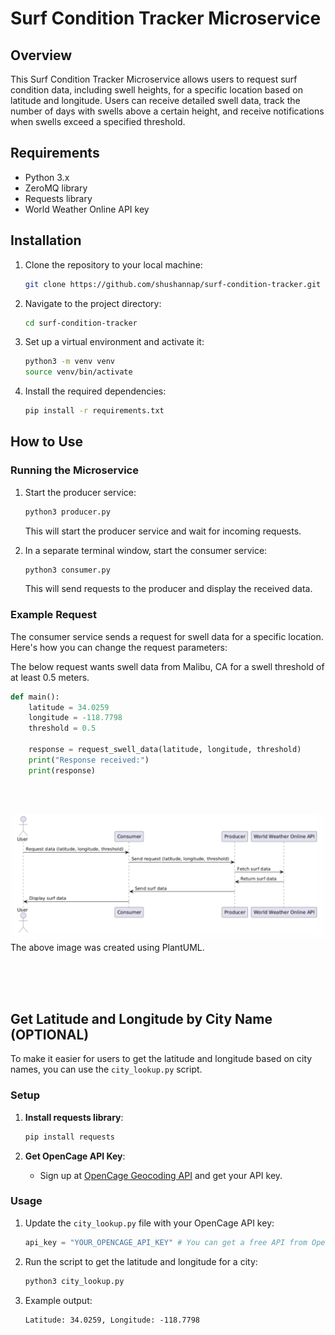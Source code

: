 # Surf Condition Tracker Microservice

## Overview

This Surf Condition Tracker Microservice allows users to request surf condition data, including swell heights, for a specific location based on latitude and longitude. Users can receive detailed swell data, track the number of days with swells above a certain height, and receive notifications when swells exceed a specified threshold.

## Requirements

- Python 3.x
- ZeroMQ library
- Requests library
- World Weather Online API key 

## Installation

1. Clone the repository to your local machine:
    ```bash
    git clone https://github.com/shushannap/surf-condition-tracker.git
    ```
2. Navigate to the project directory:
    ```bash
    cd surf-condition-tracker
    ```
3. Set up a virtual environment and activate it:
    ```bash
    python3 -m venv venv
    source venv/bin/activate
    ```
4. Install the required dependencies:
    ```bash
    pip install -r requirements.txt
    ```

## How to Use

### Running the Microservice

1. Start the producer service:
    ```bash
    python3 producer.py
    ```
    This will start the producer service and wait for incoming requests.

2. In a separate terminal window, start the consumer service:
    ```bash
    python3 consumer.py
    ```
    This will send requests to the producer and display the received data.

### Example Request

The consumer service sends a request for swell data for a specific location. Here's how you can change the request parameters:

The below request wants swell data from Malibu, CA for a swell threshold of at least 0.5 meters. 
```python
def main():
    latitude = 34.0259
    longitude = -118.7798
    threshold = 0.5

    response = request_swell_data(latitude, longitude, threshold)
    print("Response received:")
    print(response)
```

<br><br>

![UML Diagram](Surf-UML.png)
The above image was created using PlantUML.


<br><br><br>

## Get Latitude and Longitude by City Name (OPTIONAL)

To make it easier for users to get the latitude and longitude based on city names, you can use the `city_lookup.py` script.

### Setup

1. **Install requests library**:
    ```bash
    pip install requests
    ```

2. **Get OpenCage API Key**:
    - Sign up at [OpenCage Geocoding API](https://opencagedata.com/api) and get your API key.

### Usage

1. Update the `city_lookup.py` file with your OpenCage API key:
    ```python
    api_key = "YOUR_OPENCAGE_API_KEY" # You can get a free API from OpenCage, but if unable, let me know and I can provide you with a key.
    ```

2. Run the script to get the latitude and longitude for a city:
    ```bash
    python3 city_lookup.py
    ```

3. Example output:
    ```
    Latitude: 34.0259, Longitude: -118.7798
    ```
